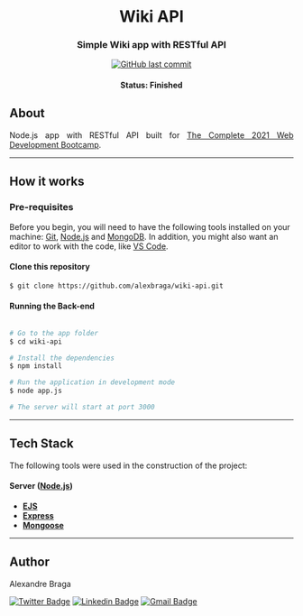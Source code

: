<h1 align="center">Wiki API</h1>

<h3 align="center">
    Simple Wiki app with RESTful API
</h3>

<p align="center">
  <a href="https://github.com/alexbraga/wiki-api/commits/master"><img alt="GitHub last commit" src="https://img.shields.io/github/last-commit/alexbraga/wiki-api"></a>
</p>

<h4 align="center">
	 Status: Finished
</h4>

## About

<p align="justify">Node.js app with RESTful API built for <a href="https://www.udemy.com/course/the-complete-web-development-bootcamp/">The Complete 2021 Web Development Bootcamp</a>.</p>

---

## How it works

### Pre-requisites

Before you begin, you will need to have the following tools installed on your
machine: [Git](https://git-scm.com), [Node.js](https://nodejs.org/en/) and
[MongoDB](https://www.mongodb.com/try/download/community). In addition, you
might also want an editor to work with the code, like
[VS Code](https://code.visualstudio.com/).

#### Clone this repository

```bash
$ git clone https://github.com/alexbraga/wiki-api.git
```

#### Running the Back-end

```bash

# Go to the app folder
$ cd wiki-api

# Install the dependencies
$ npm install

# Run the application in development mode
$ node app.js

# The server will start at port 3000

```

---

## Tech Stack

The following tools were used in the construction of the project:

#### **Server** ([Node.js](https://nodejs.org/en/))

- **[EJS](https://ejs.co/)**
- **[Express](https://expressjs.com/)**
- **[Mongoose](https://mongoosejs.com/)**

---

## Author

<p>Alexandre Braga</p>

[![Twitter Badge](https://img.shields.io/badge/-@_alex_braga-1ca0f1?style=flat-square&labelColor=1ca0f1&logo=twitter&logoColor=white)](https://twitter.com/_alex_braga)
[![Linkedin Badge](https://img.shields.io/badge/-Alexandre%20Braga-blue?style=flat-square&logo=Linkedin&logoColor=white)](https://www.linkedin.com/in/alexgbraga/)
[![Gmail Badge](https://img.shields.io/badge/-contato@alexbraga.com.br-c14438?style=flat-square&logo=Gmail&logoColor=white)](mailto:contato@alexbraga.com.br)
